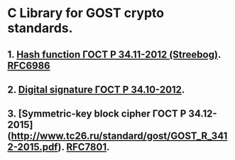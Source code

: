 # C Library for GOST crypto standards.

## 1. [Hash function ГОСТ Р 34.11-2012 (Streebog)](http://protect.gost.ru/v.aspx?control=8&baseC=-1&page=0&month=-1&year=-1&search=&RegNum=1&DocOnPageCount=15&id=172313). [RFC6986](https://tools.ietf.org/html/rfc6986)
## 2. [Digital signature ГОСТ Р 34.10-2012](http://protect.gost.ru/v.aspx?control=8&baseC=-1&page=0&month=-1&year=-1&search=&RegNum=1&DocOnPageCount=15&id=172255).
## 3. [Symmetric-key block cipher ГОСТ Р 34.12-2015] (http://www.tc26.ru/standard/gost/GOST_R_3412-2015.pdf). [RFC7801](https://tools.ietf.org/html/rfc7801).
